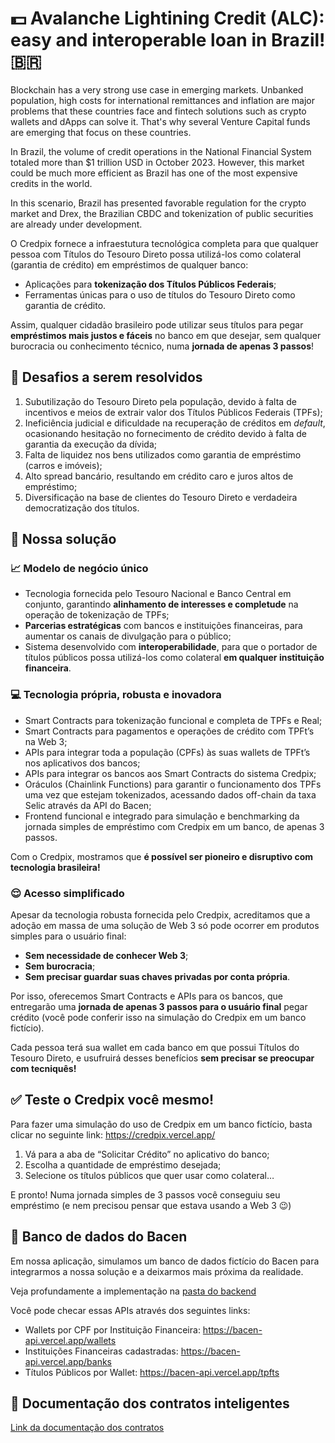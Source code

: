 # 💵 Avalanche Lightining Credit (ALC): easy and interoperable loan in Brazil! 🇧🇷

Blockchain has a very strong use case in emerging markets. Unbanked population, high costs for international remittances and inflation are major problems that these countries face and fintech solutions such as crypto wallets and dApps can solve it. That's why several Venture Capital funds are emerging that focus on these countries.

In Brazil, the volume of credit operations in the National Financial System totaled more than $1 trillion USD in October 2023. However, this market could be much more efficient as Brazil has one of the most expensive credits in the world.

In this scenario, Brazil has presented favorable regulation for the crypto market and Drex, the Brazilian CBDC and tokenization of public securities are already under development.

O Credpix fornece a infraestutura tecnológica completa para que qualquer pessoa com Títulos do Tesouro Direto possa utilizá-los como colateral (garantia de crédito) em empréstimos de qualquer banco:

- Aplicações para **tokenização dos Títulos Públicos Federais**;
- Ferramentas únicas para o uso de títulos do Tesouro Direto como garantia de crédito.

Assim, qualquer cidadão brasileiro pode utilizar seus títulos para pegar **empréstimos mais justos e fáceis** no banco em que desejar, sem qualquer burocracia ou conhecimento técnico, numa **jornada de apenas 3 passos**!

## 🎯 Desafios a serem resolvidos

1. Subutilização do Tesouro Direto pela população, devido à falta de incentivos e meios de extrair valor dos Títulos Públicos Federais (TPFs);
2. Ineficiência judicial e dificuldade na recuperação de créditos em *default*, ocasionando hesitação no fornecimento de crédito devido à falta de garantia da execução da dívida;
3. Falta de liquidez nos bens utilizados como garantia de empréstimo (carros e imóveis);
4. Alto spread bancário, resultando em crédito caro e juros altos de empréstimo;
5. Diversificação na base de clientes do Tesouro Direto e verdadeira democratização dos títulos.

## 🚀 Nossa solução

### 📈 Modelo de negócio único

- Tecnologia fornecida pelo Tesouro Nacional e Banco Central em conjunto, garantindo **alinhamento de interesses e completude** na operação de tokenização de TPFs;
- **Parcerias estratégicas** com bancos e instituições financeiras, para aumentar os canais de divulgação para o público;
- Sistema desenvolvido com **interoperabilidade**, para que o portador de títulos públicos possa utilizá-los como colateral **em qualquer instituição financeira**.

### 💻 Tecnologia própria, robusta e inovadora

- Smart Contracts para tokenização funcional e completa de TPFs e Real;
- Smart Contracts para pagamentos e operações de crédito com TPFt’s na Web 3;
- APIs para integrar toda a população (CPFs) às suas wallets de TPFt’s nos aplicativos dos bancos;
- APIs para integrar os bancos aos Smart Contracts do sistema Credpix;
- Oráculos (Chainlink Functions) para garantir o funcionamento dos TPFs uma vez que estejam tokenizados, acessando dados off-chain da taxa Selic através da API do Bacen;
- Frontend funcional e integrado para simulação e benchmarking da jornada simples de empréstimo com Credpix em um banco, de apenas 3 passos.

Com o Credpix, mostramos que **é possível ser pioneiro e disruptivo com tecnologia brasileira!**

### 😌 Acesso simplificado

Apesar da tecnologia robusta fornecida pelo Credpix, acreditamos que a adoção em massa de uma solução de Web 3 só pode ocorrer em produtos simples para o usuário final:

- **Sem necessidade de conhecer Web 3**;
- **Sem burocracia**;
- **Sem precisar guardar suas chaves privadas por conta própria**.

Por isso, oferecemos Smart Contracts e APIs para os bancos, que entregarão uma **jornada de apenas 3 passos para o usuário final** pegar crédito (você pode conferir isso na simulação do Credpix em um banco fictício).

Cada pessoa terá sua wallet em cada banco em que possui Títulos do Tesouro Direto, e usufruirá desses benefícios **sem precisar se preocupar com tecniquês!**

## ✅ Teste o Credpix você mesmo!

Para fazer uma simulação do uso de Credpix em um banco fictício, basta clicar no seguinte link: https://credpix.vercel.app/

1. Vá para a aba de “Solicitar Crédito” no aplicativo do banco;
2. Escolha a quantidade de empréstimo desejada;
3. Selecione os títulos públicos que quer usar como colateral…

E pronto! Numa jornada simples de 3 passos você conseguiu seu empréstimo (e nem precisou pensar que estava usando a Web 3 😉)

## 📖 Banco de dados do Bacen

Em nossa aplicação, simulamos um banco de dados fictício do Bacen para integrarmos a nossa solução e a deixarmos mais próxima da realidade.

Veja profundamente a implementação na [pasta do backend](./backend/bacen-api)

Você pode checar essas APIs através dos seguintes links:

- Wallets por CPF por Instituição Financeira: https://bacen-api.vercel.app/wallets
- Instituições Financeiras cadastradas: https://bacen-api.vercel.app/banks
- Títulos Públicos por Wallet: https://bacen-api.vercel.app/tpfts

## 📄 Documentação dos contratos inteligentes
[Link da documentação dos contratos](./docs/smartContracts.md)


